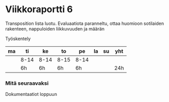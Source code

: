 # Viikkoraportti 6
Transposition lista luotu. Evaluaatiota paranneltu, ottaa huomioon sotilaiden rakenteen, nappuloiden liikkuvuuden ja määrän

Työskentely 

|ma|ti|ke|to|pe|la|su|yht|
|---|---|---|---|---|---|---|---|
|   |8-14| 8-14|8-15|8-14|   |   |
|  | 6h |  6h| 6h  |  6h|  |   |24h|


### Mitä seuraavaksi
Dokumentaatiot loppuun
